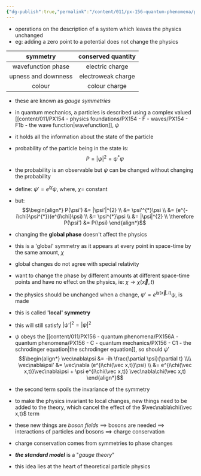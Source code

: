 ```yaml
---
{"dg-publish":true,"permalink":"/content/011/px-156-quantum-phenomena/px-156-b-particle-physics/px-156-i-symmetries/px-156-i4-internal-symmetries/","noteIcon":"1","created":"2024-11-25T10:50:32.000+00:00","updated":"2024-11-26T20:03:29.300+00:00"}
---
```


- operations on the description of a system which leaves the physics unchanged
- eg: adding a zero point to a potential does not change the physics

|      symmetry       | conserved quantity |
| :-----------------: | :----------------: |
| wavefunction phase  |  electric charge   |
| upness and downness | electroweak charge |
|       colour        |   colour charge    |
- these are known as *gauge symmetries*

- in quantum mechanics, a particles is described using a complex valued [[content/011/PX154 - physics foundations/PX154 - F - waves/PX154 - F1b - the wave function\|wavefunction]], $\psi$
- it holds all the information about the state of the particle
- probability of the particle being in the state is: 
$$P = |\psi|^{2} = \psi^{*}\psi$$
- the probability is an observable but $\psi$ can be changed without changing the probability
- define: $\psi' = e^{i\chi}\psi$, where, $\chi=$ constant
- but: 
$$\begin{align*}
	P(\psi') &= |\psi'|^{2} \\
	&= \psi'^{*}\psi \\
	&= (e^{-i\chi}\psi^{*})(e^{i\chi}\psi) \\
	&= \psi^{*}\psi \\
	&= |\psi|^{2} \\
	\therefore P(\psi') &= P(\psi)
\end{align*}$$
- changing the **global phase** doesn't affect the physics
- this is a 'global' symmetry as it appears at every point in space-time by the same amount, $\chi$ 

- global changes do not agree with special relativity
- want to change the phase by different amounts at different space-time points and have no effect on the physics, ie: $\chi\to\chi(\vec x, t)$ 
- the physics should be unchanged when a change, $\psi' = e^{i\chi(\vec x,t)}\psi$, is made
- this is called **'local' symmetry**
- this will still satisfy $|\psi'|^{2} = |\psi|^{2}$ 
- $\psi$ obeys the [[content/011/PX156 - quantum phenomena/PX156A - quantum phenomena/PX156 - C - quantum mechanics/PX156 - C1 - the schrodinger equation\|the schrodinger equation]], so should $\psi'$
$$\begin{align*}
		\vec\nabla\psi &= -ih \frac{\partial \psi}{\partial t} \\\\
		\vec\nabla\psi' &= \vec\nabla (e^{i\chi(\vec x,t)}\psi) \\
		&= e^{i\chi(\vec x,t)}\vec\nabla\psi + \psi e^{i\chi(\vec x,t)} \vec\nabla\chi(\vec x,t)
	\end{align*}$$
- the second term spoils the invariance of the symmetry

- to make the physics invariant to local changes, new things need to be added to the theory, which cancel the effect of the $\vec\nabla\chi(\vec x,t)$ term
- these new things are *boson fields* $\implies$ bosons are needed $\implies$ interactions of particles and bosons $\implies$ charge conservation
- charge conservation comes from symmetries to phase changes
- ***the standard model*** is a "*gauge theory*"
- this idea lies at the heart of theoretical particle physics